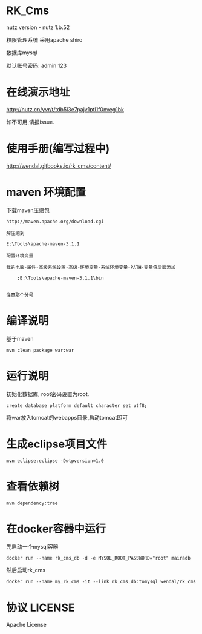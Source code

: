 RK_Cms
======================================

nutz version - nutz 1.b.52

权限管理系统 采用apache shiro

数据库mysql

默认账号密码: admin 123

在线演示地址
================================================

http://nutz.cn/yvr/t/tdb5l3e7pajv1ptl1f0nveg1bk

如不可用,请报issue.

使用手册(编写过程中)
=================================================

http://wendal.gitbooks.io/rk_cms/content/

maven 环境配置
=================================================
 下载maven压缩包
 
 	http://maven.apache.org/download.cgi
 	
 	解压缩到
 	
 	E:\Tools\apache-maven-3.1.1
 	
 	配置环境变量
 	
 	我的电脑-属性-高级系统设置-高级-环境变量-系统环境变量-PATH-变量值后面添加
 	
```
	;E:\Tools\apache-maven-3.1.1\bin
	
```
	
	注意那个分号
	
	
编译说明
=================================================

基于maven

```
mvn clean package war:war
```

运行说明
================================================

初始化数据库, root密码设置为root.
```
create database platform default character set utf8;
```

将war放入tomcat的webapps目录,启动tomcat即可

生成eclipse项目文件
================================================

```
mvn eclipse:eclipse -Dwtpversion=1.0
```

查看依赖树
================================================

```
mvn dependency:tree
```

在docker容器中运行
===============================================

先启动一个mysql容器

```
docker run --name rk_cms_db -d -e MYSQL_ROOT_PASSWORD="root" mairadb
```

然后启动rk_cms

```
docker run --name my_rk_cms -it --link rk_cms_db:tomysql wendal/rk_cms
```

协议 LICENSE
========================================================

Apache License
